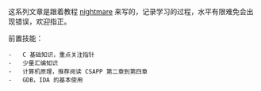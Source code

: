 这系列文章是跟着教程 [nightmare](https://guyinatuxedo.github.io/) 来写的，记录学习的过程，水平有限难免会出现错误，欢迎指正。


前置技能：

    -   C 基础知识，重点关注指针
    -   少量汇编知识
    -   计算机原理，推荐阅读 CSAPP 第二章到第四章
    -   GDB，IDA 的基本使用